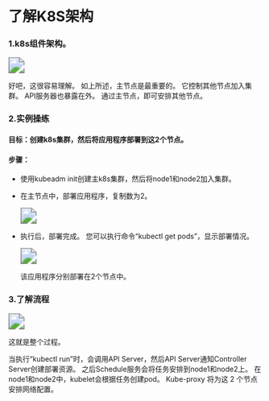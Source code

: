 # 了解K8S架构


### 1.k8s组件架构。

<img src="https://cdn.jsdelivr.net/gh/yeliansong/github-blog-PIC/blog-images00831rSTgy1gd2v5xofmoj31iv0u0n7a.jpg" style="zoom:200%;" />

好吧，这很容易理解。 如上所述，主节点是最重要的。 它控制其他节点加入集群。 API服务器也暴露在外。 通过主节点，即可安排其他节点。

### 2.实例操练

#### 目标：创建k8s集群，然后将应用程序部署到这2个节点。

#### 步骤：

- 使用kubeadm init创建主k8s集群，然后将node1和node2加入集群。

- 在主节点中，部署应用程序，复制数为2。

   <img src="https://cdn.jsdelivr.net/gh/yeliansong/github-blog-PIC/blog-images00831rSTgy1gd2wbfwqq3j31fe0460u9.jpg" style="zoom:200%;" />

- 执行后，部署完成。 您可以执行命令“kubectl get pods”，显示部署情况。

   <img src="https://cdn.jsdelivr.net/gh/yeliansong/github-blog-PIC/blog-images00831rSTgy1gd2wc6ysd1j321c044q4u.jpg" style="zoom:200%;" />

   该应用程序分别部署在2个节点中。

### 3.了解流程

<img src="https://cdn.jsdelivr.net/gh/yeliansong/github-blog-PIC/blog-images00831rSTgy1gd2vq6vm42j313s0u01co.jpg" style="zoom:200%;" />

这就是整个过程。

当执行“kubectl run”时，会调用API Server，然后API Server通知Controller Server创建部署资源。 之后Schedule服务会将任务安排到node1和node2上。 在node1和node2中，kubelet会根据任务创建pod。 Kube-proxy 将为这 2 个节点安排网络配置。
